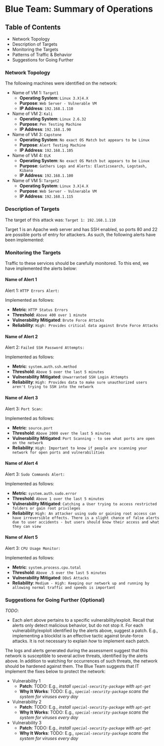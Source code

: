 # Blue Team: Summary of Operations

## Table of Contents
- Network Topology
- Description of Targets
- Monitoring the Targets
- Patterns of Traffic & Behavior
- Suggestions for Going Further

### Network Topology

The following machines were identified on the network:
- Name of VM 1: `Target1`
  - **Operating System**: `Linux 3.X|4.X`
  - **Purpose**: `Web Server - Vulnerable VM`
  - **IP Address**: `192.168.1.110`
- Name of VM 2: `Kali`
  - **Operating System**: `Linux 2.6.32`  
  - **Purpose**: `Pen Testing Machine`
  - **IP Address**: `192.168.1.90`
- Name of VM 3: `Capstone` 
  - **Operating System**: `No exact OS Match but appears to be Linux`
  - **Purpose**: `Alert Testing Machine`
  - **IP Address**: `192.168.1.105`
- Name of VM 4: `ELK`
  - **Operating System**: `No exact OS Match but appears to be Linux`  
  - **Purpose**: `Gathers Logs and Alerts: Elasticsearch, Logstash, Kibana`
  - **IP Address**: `192.168.1.100`
- Name of VM 5: `Target2` 
  - **Operating System**: `Linux 3.X|4.X`
  - **Purpose**: `Web Server - Vulnerable VM`
  - **IP Address**: `192.168.1.115`

### Description of Targets

The target of this attack was: `Target 1: 192.168.1.110`

Target 1 is an Apache web server and has SSH enabled, so ports 80 and 22 are possible ports of entry for attackers. As such, the following alerts have been implemented:

### Monitoring the Targets

Traffic to these services should be carefully monitored. To this end, we have implemented the alerts below:

#### Name of Alert 1
Alert 1: `HTTP Errors Alert:`

Implemented as follows:
  - **Metric**: `HTTP Status Errors`
  - **Threshold**: `Above 400 over 1 minute`
  - **Vulnerability Mitigated**: `Brute Force Attacks`
  - **Reliability**: `High: Provides critical data against Brute Force Attacks`

#### Name of Alert 2
Alert 2: `Failed SSH Password Attempts:`

Implemented as follows:
  - **Metric**: `system.auth.ssh.method`
  - **Threshold**: `Above 5 over the last 5 minutes`
  - **Vulnerability Mitigated**: `Unwarranted SSH Login Attempts`
  - **Reliability**: `High: Provides data to make sure unauthorized users aren't trying to SSH into the network`

#### Name of Alert 3
Alert 3: `Port Scan:`

Implemented as follows:
  - **Metric**: `source.port`
  - **Threshold**: `Above 2000 over the last 5 minutes`
  - **Vulnerability Mitigated**: `Port Scanning - to see what ports are open on the network`
  - **Reliability**: `High: Important to know if people are scanning your network for open ports and vulnerabilities`

#### Name of Alert 4
Alert 3: `Sudo Commands Alert:`

Implemented as follows:
  - **Metric**: `system.auth.sudo.error`
  - **Threshold**: `Above 1 over the last 5 minutes`
  - **Vulnerability Mitigated**: `Catching a User trying to access restricted folders or gain root privileges`
  - **Reliability**: `High: An attacker using sudo or gaining root access can have irreversible effects. There is a slight chance of false alerts due to user accidents - but users should know their access and what they can view`

  #### Name of Alert 5
Alert 3: `CPU Usage Monitor:`

Implemented as follows:
  - **Metric**: `system.process.cpu.total`
  - **Threshold**: `Above .5 over the last 5 minutes`
  - **Vulnerability Mitigated**: `DDoS Attacks`
  - **Reliability**: `Medium - High: Keeping our network up and running by allowing normal traffic and speeds is important`


### Suggestions for Going Further (Optional)
_TODO_: 
- Each alert above pertains to a specific vulnerability/exploit. Recall that alerts only detect malicious behavior, but do not stop it. For each vulnerability/exploit identified by the alerts above, suggest a patch. E.g., implementing a blocklist is an effective tactic against brute-force attacks. It is not necessary to explain _how_ to implement each patch.

The logs and alerts generated during the assessment suggest that this network is susceptible to several active threats, identified by the alerts above. In addition to watching for occurrences of such threats, the network should be hardened against them. The Blue Team suggests that IT implement the fixes below to protect the network:
- Vulnerability 1
  - **Patch**: TODO: E.g., _install `special-security-package` with `apt-get`_
  - **Why It Works**: TODO: E.g., _`special-security-package` scans the system for viruses every day_
- Vulnerability 2
  - **Patch**: TODO: E.g., _install `special-security-package` with `apt-get`_
  - **Why It Works**: TODO: E.g., _`special-security-package` scans the system for viruses every day_
- Vulnerability 3
  - **Patch**: TODO: E.g., _install `special-security-package` with `apt-get`_
  - **Why It Works**: TODO: E.g., _`special-security-package` scans the system for viruses every day_